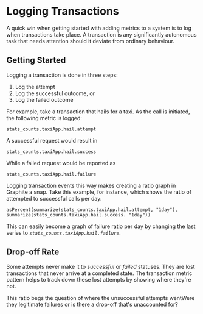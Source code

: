 ﻿# Logging Transactions
A quick win when getting started with adding metrics to a system is to log when transactions take place. A transaction is any significantly autonomous task that needs attention should it deviate from ordinary behaviour.

## Getting Started

Logging a transaction is done in three steps:

1. Log the attempt
2. Log the successful outcome, or
3. Log the failed outcome

For example, take a transaction that hails for a taxi. As the call is initiated, the following metric is logged:

`stats_counts.taxiApp.hail.attempt`

A successful request would result in

`stats_counts.taxiApp.hail.success`

While a failed request would be reported as

`stats_counts.taxiApp.hail.failure`

Logging transaction events this way makes creating a ratio graph in Graphite a snap. Take this example, for instance, which shows the ratio of attempted to successful calls per day:

`asPercent(summarize(stats_counts.taxiApp.hail.attempt, "1day"), summarize(stats_counts.taxiApp.hail.success. "1day"))`

This can easily become a graph of failure ratio per day by changing the last series to *`stats_counts.taxiApp.hail.failure`*.

## Drop-off Rate

Some attempts never make it to *successful* or *failed* statuses. They are lost transactions that never arrive at a completed state. The transaction metric pattern helps to track down these lost attempts by showing where they're not.

This ratio begs the question of where the unsuccessful attempts wentWere they legitimate failures or is there a drop-off that's unaccounted for? 